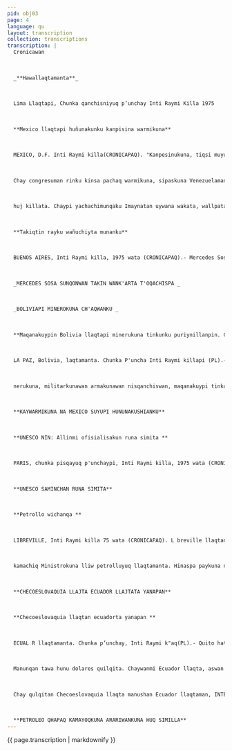 ```yaml
---
pid: obj03
page: 4
language: qu
layout: transcription
collection: transcriptions
transcription: |
  Cronicawan
  
  
  
  _**Hawallaqtamanta**_
  
  
  
  Lima Llaqtapi, Chunka qanchisniyuq p’unchay Inti Raymi Killa 1975
  
  
  
  **Mexico llaqtapi huñunakunku kanpisina warmikuna**
  
  
  
  MEXICO, D.F. Inti Raymi killa(CRONICAPAQ). "Kanpesinukuna, tiqsi muyuntinpi, mana riqsinakuspapas, kaqllan kayku. Muchuyninchiskunaqa kaqlla kanku, chaymi aylluchawanchis Chayta nin Prudencia Kuri, "Congreso Latinoamericano de Capacitación para Mujeres Campesinas" nisqa, qallariyninpi.
  
  
  
  Chay congresuman rinku kinsa pachaq warmikuna, sipaskuna Venezuelamanta, Peru llaqtamanta, Panama llaqtamanta. Colombia llaqtamanta Republica Dominicana llaqtamanta, Ecuador llaqtamanta, Angentina llaqtamanta, Bolivia llaqtamanta. El Salva dor llaqtamanta, Uruguay llaqtamanta, Brasil llaqtamanta, ima. 'aykuna, México llaqtapi tiyanqaku
  
  
  
  huj killata. Chaypi yachachimunqaku Imaynatan uywana wakata, wallpata, khuchikunata, yachachinqakupas maynatan wagaychana sarata, triguta, mukhuta ima. Chay Congreso ruwakushan warmiq watan kasqan rayku.
  
  
  
  **Takiqtin rayku wañuchiyta munanku**
  
  
  
  BUENOS AIRES, Inti Raymi killa, 1975 wata (CRONICAPAQ).- Mercedes Sosa, hayllinchis takiq warmitan, manchachinku: wañchisaykikun, sichus mana Argentina llaqtanchismanta ripunki chayqa, nispa. Qulqisapalla huñunakusqa runakunan, aqnata chay misk’i takiq warmita ninku. Paykunan Argentina llaqtapi TripleA"AAA", sutiwan riqsisqa kanku. Chay "AAA" nisqan wañuchinña iskay pachaq pisga chunka runakunata. Wajcha runakunaq amachasqan raykun, paykunata wañuchinku Ichaqa, Mercedes Sosa nin: Mana manchakunichu. Wañuchiwaychis. Manan ripuyta munanichu. Amachasaqpunin wajcha runakunata, hayllintapas takikamusaqmi wiñaypaq
  
  
  
  _MERCEDES SOSA SUNQONWAN TAKIN WANK'ARTA T'OQACHISPA _
  
  
  
  _BOLIVIAPI MINEROKUNA CH'AQWANKU _
  
  
  
  **Maqanakuypin Bolivia llaqtapi minerukuna tinkunku puriynillanpin. Chay kikinpin mi**
  
  
  
  LA PAZ, Bolivia, laqtamanta. Chunka P'uncha Inti Raymi killapi (PL).- Bolivia llaqtapi, Fuerzas Armadas kallpanmantan; hatun kamayniyuq militarkuna, hinata nispa riqsichinku: Qipa sábado p’unchaypin, llapa civil runakunan qhaparisqaku Militarkunaqpa cuartilninman haykuyta munaspanku; Uncia sutiyuq minapi. Manan kay minaqa kharuchu Catavi, Siglo XX quyakunaq puriynillanpin. Chay kikinpin mi nerukuna, militarkunawan armakunawan nisqanchiswan, maqanakuypi tinkusqakuMana riqsisqa runakunan militarkunawan maqanakuypi tinkusqaku,
  
  
  
  nerukuna, militarkunawan armakunawan nisqanchiswan, maqanakuypi tinkusqaku. Mana riqsisqa trunakunan militarkunawan maqanakuypi tinku qaku, fusil armata rijraykuspi dinamitata ima t'uqyachisqakuLa Paz markapi, Presencia rikhuriq mit'alin, hinata willakamun: Chay maqanakuypin iskay suldadukuna ancha k'irisqa un manku nispa. Chay tantanakuytan ruwaranku, chaypi rikuchinankupaq, phiñarikuyninta rikuchinankupaq, mina ukhuta militarkuna hayku qankumanta. Chay ukhupin llank'anku estañuta urquspanku.
  
  
  
  **KAYWARMIKUNA NA MEXICO SUYUPI HUNUNAKUSHIANKU**
  
  
  
  **UNESCO NIN: Allinmi ofisialisakun runa simita **
  
  
  
  PARIS, chunka pisqayuq p'unchaypi, Inti Raymi killa, 1975 wata (CRONICAPAQ).- Paris Llaqtan, Francia Llaqtata umallin, chaypi skha runakuna UNESCO llank'aqta, nimunku: Chay kamachiqta Gobiemno Revolsionariu Perumanta, ofisiallisaspa runa simita allinmi kashan, kusikuyku chaymanta. Ñawpaqtaraq, askha runakuna llimp’igrunakuna, harawicu runakuna hamaut'a runakuna, niranku: "Allinmi kashan chay kamachikuyqa, kunanmi runasimiwan huñukunqaku aswan allinta peruano runakuna". UNESCO nisqapin llapa llaqtakunan qhapaq yachaynin huñunakunku.
  
  
  
  **UNESCO SAMINCHAN RUNA SIMITA**
  
  
  
  **Petrollo wichanqa **
  
  
  
  LIBREVILLE, Inti Raymi killa 75 wata (CRONICAPAQ). L breville llaqtan, Gabon llaqta Umalli(Kay Gabon llaqtan kashan Africa Continentipi, iskay pachaq pusaq chunka waranqa kilometrupi mast'arikun. Chaypi tiyan pisqa, pachaq waranqa runakuna. Ashkhan petrollo kashan chay Gabon llaqtapi). Chaypi, Umalliq llaqtan, Libreville llaqta sutiyuq, kaypin huñunakunku
  
  
  
  kamachiq Ministrokuna lliw petrolluyuq llaqtamanta. Hinaspa paykuna ninku: Petrollunchista manaña dolarwan rantikunqachu, kunanmanta pacha rantikunqa Derechos, Especiales de Giro (DEG) sutichasqawan. Chaymi allin chanin kanqa, nispankun, ninku. Chaypas ninku: wichachisun petro lluta. Quya raymi killa qallarinanpaq petrolloq presium wichanqa
  
  
  
  **CHECOESLOVAQUIA LLAJTA ECUADOR LLAJTATA YANAPAN**
  
  
  
  **Checoeslovaquia llaqtan ecuadorta yanapan **
  
  
  
  ECUAL R llaqtamanta. Chunka p’unchay, Inti Raymi k"aq(PL).- Quito hatun markapin kashanku, Checoeslovaquia, Socialista llaqtamanta delegadunkuna. Paykunan tukuy imata rimashanku, Checoeslovaquia socialista llaqta Ecua dor llaqtaman qulqi manunanpaq.
  
  
  
  Manunqan tawa hunu dolares quilqita. Chaywanmi Ecuador llaqta, aswan allinta chajrankunata ruruchinqa, aswan ashkhata puquchinanpaq. Chay manukusqan qulqiwanmi as wan ashkhata wakakunata, waq uywakunatawan mirachinqa.
  
  
  
  Chay qulqitan Checoeslovaquia llaqta manushan Ecuador llaqtaman, INTERSIGMA sutiwan. Ñawpaqtaqa manan hayk’aqpasChecoeslovaquia llaqta chay hina ashkha qulqita manuranchu, Ecuador llaqta yanapananpaq.
  
  
  
  **PETROLEO QHAPAQ KAMAYOQKUNA ARARIWANKUNA HUQ SIMILLA**
---
```


{{ page.transcription | markdownify }}
